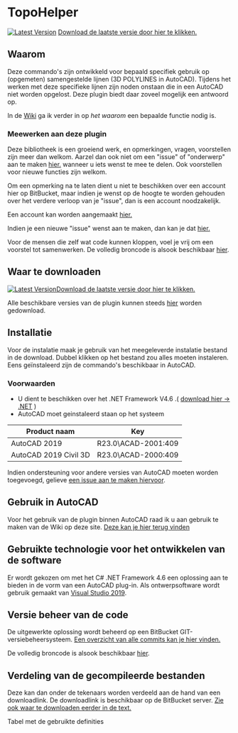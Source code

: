 # TopoHelper

[![Latest Version](https://bitbucket.org/cadsmurfs/topohelper/wiki/images/download-cloud.svg)](https://bitbucket.org/cadsmurfs/topohelper/latest.release.zip "Download latest release from the downloads page directly.")
[Download de laatste versie door hier te klikken.](https://bitbucket.org/cadsmurfs/topohelper/latest.release.zip "Download latest release from the downloads page directly.")

## Waarom

Deze commando's zijn ontwikkeld voor bepaald specifiek gebruik op (opgemeten) samengestelde lijnen (3D POLYLINES in AutoCAD). Tijdens het werken met deze specifieke lijnen zijn noden onstaan die in een AutoCAD niet worden opgelost. Deze plugin biedt daar zoveel mogelijk een antwoord op.

In de [Wiki](https://bitbucket.org/cadsmurfs/topohelper/wiki/Home) ga ik verder in op *het waarom* een bepaalde functie nodig is.

### Meewerken aan deze plugin

Deze bibliotheek is een groeiend werk, en opmerkingen, vragen, voorstellen zijn meer dan welkom. Aarzel dan ook niet om een "issue" of "onderwerp" aan te maken [hier.](https://bitbucket.org/cadsmurfs/autocad.trusted.locations/issues/new "Aanmaken van een nieuwe issue.") wanneer u iets wenst te mee te delen. Ook voorstellen voor nieuwe functies zijn welkom.

Om een opmerking na te laten dient u niet te beschikken over een account hier op BitBucket, maar indien je wenst op de hoogte te worden gehouden over het verdere verloop van je "issue", dan is een account noodzakelijk.

Een account kan worden aangemaakt [hier.](https://bitbucket.org/account/signup/)

Indien je een nieuwe "issue" wenst aan te maken, dan kan je dat [hier.](https://bitbucket.org/cadsmurfs/autocad.trusted.locations/issues/new "Aanmaken van een nieuwe issue.")

Voor de mensen die zelf wat code kunnen kloppen, voel je vrij om een voorstel tot samenwerken.
De volledig broncode is alsook beschikbaar [hier](https://bitbucket.org/cadsmurfs/topohelper/src/master/).

## Waar te downloaden

[![Latest Version](wiki/images/download-cloud.svg)Download de laatste versie door hier te klikken.](http://example.com "TODO: add actual link.")

Alle beschikbare versies van de plugin kunnen steeds [hier](https://bitbucket.org/cadsmurfs/topohelper/downloads/ "Verzameling van alle downloads op BitBucket.") worden gedownload.

## Installatie

Voor de instalatie maak je gebruik van het meegeleverde instalatie bestand in de download. Dubbel klikken op het bestand zou alles moeten instaleren. Eens geïnstaleerd zijn de commando's beschikbaar in AutoCAD.

### Voorwaarden

* U dient te beschikken over het .NET Framework V4.6 .( [download hier -> .NET](https://dotnet.microsoft.com/download/dotnet-framework "klik hier om deze te downloaden") )
* AutoCAD moet geinstaleerd staan op het systeem

| Product naam | Key |
| ------------ | --- |
| AutoCAD 2019 | R23.0\ACAD-2001:409 |
| AutoCAD 2019 Civil 3D | R23.0\ACAD-2000:409 |

Indien ondersteuning voor andere versies van AutoCAD moeten worden toegevoegd, gelieve [een issue aan te maken hiervoor](https://bitbucket.org/cadsmurfs/autocad.trusted.locations/issues/new "Aanmaken van een nieuwe issue.").

## Gebruik in AutoCAD

Voor het gebruik van de plugin binnen AutoCAD raad ik u aan gebruik te maken van de Wiki op deze site.
[Deze kan je hier terug vinden](https://bitbucket.org/cadsmurfs/topohelper/wiki/Home "Wiki: Home: Welkom")

## Gebruikte technologie voor het ontwikkelen van de software

Er wordt gekozen om met het C# .NET Framework 4.6 een oplossing aan te bieden in de vorm van een AutoCAD plug-in. Als ontwerpsoftware wordt gebruik gemaakt van [Visual Studio 2019](https://visualstudio.microsoft.com/vs/).

## Versie beheer van de code

De uitgewerkte oplossing wordt beheerd op een BitBucket GIT-versiebeheersysteem. [Een overzicht van alle commits kan je hier vinden.](https://bitbucket.org/cadsmurfs/topohelper/commits/)

De volledig broncode is alsook beschikbaar [hier](https://bitbucket.org/cadsmurfs/topohelper/src/master/).

## Verdeling van de gecompileerde bestanden

Deze kan dan onder de tekenaars worden verdeeld aan de hand van een downloadlink. De downloadlink is beschikbaar op de BitBucket server. [Zie ook waar te downloaden eerder in de text.](#markdown-header-waar-te-downloaden)

Tabel met de gebruikte definities